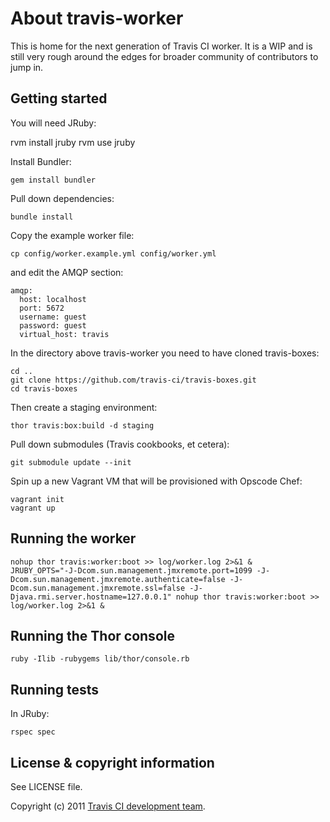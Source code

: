 # About travis-worker #

This is home for the next generation of Travis CI worker. It is a WIP and is still very rough around the edges
for broader community of contributors to jump in.

## Getting started ##

You will need JRuby:

  rvm install jruby
  rvm  use jruby

Install Bundler:

    gem install bundler

Pull down dependencies:

    bundle install

Copy the example worker file:

    cp config/worker.example.yml config/worker.yml
    
and edit the AMQP section:

    amqp:
      host: localhost
      port: 5672
      username: guest
      password: guest
      virtual_host: travis
      
In the directory above travis-worker you need to have cloned travis-boxes:

    cd ..
    git clone https://github.com/travis-ci/travis-boxes.git
    cd travis-boxes

Then create a staging environment:

    thor travis:box:build -d staging

Pull down submodules (Travis cookbooks, et cetera):

    git submodule update --init

Spin up a new Vagrant VM that will be provisioned with Opscode Chef:

    vagrant init
    vagrant up

## Running the worker

    nohup thor travis:worker:boot >> log/worker.log 2>&1 &
    JRUBY_OPTS="-J-Dcom.sun.management.jmxremote.port=1099 -J-Dcom.sun.management.jmxremote.authenticate=false -J-Dcom.sun.management.jmxremote.ssl=false -J-Djava.rmi.server.hostname=127.0.0.1" nohup thor travis:worker:boot >> log/worker.log 2>&1 &

## Running the Thor console

    ruby -Ilib -rubygems lib/thor/console.rb


## Running tests ##

In JRuby:

    rspec spec


## License & copyright information ##

See LICENSE file.

Copyright (c) 2011 [Travis CI development team](https://github.com/travis-ci).
